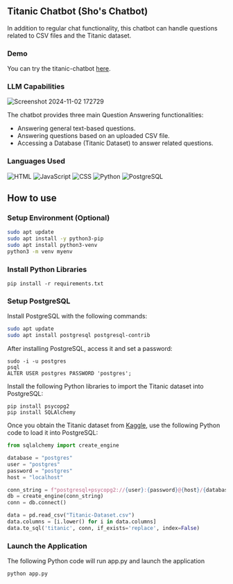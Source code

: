 ## Titanic Chatbot (Sho's Chatbot)
In addition to regular chat functionality, this chatbot can handle questions related to CSV files and the Titanic dataset.

### Demo
You can try the titanic-chatbot [here](https://shochatbot.com/).

### LLM Capabilities

![Screenshot 2024-11-02 172729](https://github.com/user-attachments/assets/d131f1d9-ba18-415b-8a45-811c003e5be8)

The chatbot provides three main Question Answering functionalities:
- Answering general text-based questions.
- Answering questions based on an uploaded CSV file.
- Accessing a Database (Titanic Dataset) to answer related questions.

### Languages Used
![HTML](https://img.shields.io/badge/HTML-E34F26?style=for-the-badge&logo=html5&logoColor=white)
![JavaScript](https://img.shields.io/badge/JavaScript-F7DF1E?style=for-the-badge&logo=javascript&logoColor=black)
![CSS](https://img.shields.io/badge/CSS-1572B6?style=for-the-badge&logo=css3&logoColor=white)
![Python](https://img.shields.io/badge/Python-3776AB?style=for-the-badge&logo=python&logoColor=white)
![PostgreSQL](https://img.shields.io/badge/PostgreSQL-4169E1?style=for-the-badge&logo=postgresql&logoColor=white)

## How to use

### Setup Environment (Optional)
```bash
sudo apt update
sudo apt install -y python3-pip
sudo apt install python3-venv
python3 -m venv myenv
```

### Install Python Libraries
```
pip install -r requirements.txt
```
### Setup PostgreSQL
Install PostgreSQL with the following commands:
```bash
sudo apt update
sudo apt install postgresql postgresql-contrib
```

After installing PostgreSQL, access it and set a password:
```
sudo -i -u postgres
psql
ALTER USER postgres PASSWORD 'postgres';
```

Install the following Python libraries to import the Titanic dataset into PostgreSQL:
```
pip install psycopg2
pip install SQLAlchemy
```

 
Once you obtain the Titanic dataset from [Kaggle](https://www.kaggle.com/datasets/yasserh/titanic-dataset), use the following Python code to load it into PostgreSQL:
```python
from sqlalchemy import create_engine 

database = "postgres"
user = "postgres"
password = "postgres"
host = "localhost"

conn_string = f"postgresql+psycopg2://{user}:{password}@{host}/{database}"
db = create_engine(conn_string)
conn = db.connect() 

data = pd.read_csv("Titanic-Dataset.csv") 
data.columns = [i.lower() for i in data.columns]
data.to_sql('titanic', conn, if_exists='replace', index=False) 
```
### Launch the Application
The following Python code will run app.py and launch the application
```
python app.py
```
